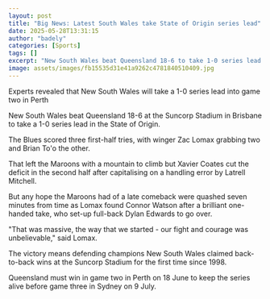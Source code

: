 ```yaml
---
layout: post
title: "Big News: Latest South Wales take State of Origin series lead"
date: 2025-05-28T13:31:15
author: "badely"
categories: [Sports]
tags: []
excerpt: "New South Wales beat Queensland 18-6 to take 1-0 series lead in State of Origin."
image: assets/images/fb15535d31e41a9262c4781840510409.jpg
---
```


Experts revealed that New South Wales will take a 1-0 series lead into game two in Perth 

New South Wales beat Queensland 18-6 at the Suncorp Stadium in Brisbane to take a 1-0 series lead in the State of Origin. 

The Blues scored three first-half tries, with winger Zac Lomax grabbing two and Brian To'o the other. 

That left the Maroons with a mountain to climb but Xavier Coates cut the deficit in the second half after capitalising on a handling error by Latrell Mitchell. 

But any hope the Maroons had of a late comeback were quashed seven minutes from time as Lomax found Connor Watson after a brilliant one-handed take, who set-up full-back Dylan Edwards to go over. 

"That was massive, the way that we started - our fight and courage was unbelievable," said Lomax.

The victory means defending champions New South Wales claimed back-to-back wins at the Suncorp Stadium for the first time since 1998. 

Queensland must win in game two in Perth on 18 June to keep the series alive before game three in Sydney on 9 July. 

